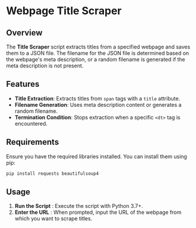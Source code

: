 # Webpage Title Scraper

## Overview

The **Title Scraper** script extracts titles from a specified webpage and saves them to a JSON file. The filename for the JSON file is determined based on the webpage's meta description, or a random filename is generated if the meta description is not present.

## Features

- **Title Extraction**: Extracts titles from `span` tags with a `title` attribute.
- **Filename Generation**: Uses meta description content or generates a random filename.
- **Termination Condition**: Stops extraction when a specific `<dt>` tag is encountered.

## Requirements

Ensure you have the required libraries installed. You can install them using pip:

```bash
pip install requests beautifulsoup4
```

## Usage

1. **Run the Script** : Execute the script with Python 3.7+.
2. **Enter the URL** : When prompted, input the URL of the webpage from which you want to scrape titles.
